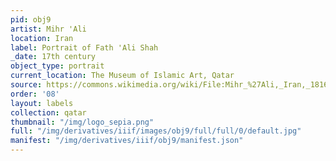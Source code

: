 ```yaml
---
pid: obj9
artist: Mihr 'Ali
location: Iran
label: Portrait of Fath 'Ali Shah
_date: 17th century
object_type: portrait
current_location: The Museum of Islamic Art, Qatar
source: https://commons.wikimedia.org/wiki/File:Mihr_%27Ali,_Iran,_1816_-_Portrait_of_Fath_%27Ali_Shah_-_Google_Art_Project.jpg
order: '08'
layout: labels
collection: qatar
thumbnail: "/img/logo_sepia.png"
full: "/img/derivatives/iiif/images/obj9/full/full/0/default.jpg"
manifest: "/img/derivatives/iiif/obj9/manifest.json"
---
```

